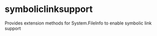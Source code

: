 # symboliclinksupport
Provides extension methods for System.FileInfo to enable symbolic link support

